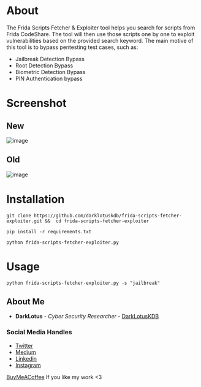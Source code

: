 # About
The Frida Scripts Fetcher & Exploiter tool helps you search for scripts from Frida CodeShare. The tool will then use those scripts one by one to exploit vulnerabilities based on the provided search keyword. 
The main motive of this tool is to bypass pentesting test cases, such as:
- Jailbreak Detection Bypass
- Root Detection Bypass
- Biometric Detection Bypass
- PIN Authentication bypass

# Screenshot
## New
![image](https://github.com/darklotuskdb/frida-scripts-fetcher-exploiter/assets/29382875/e7dd1b1d-3330-4bd0-8fd9-1431300bccc5)

## Old
![image](https://github.com/darklotuskdb/frida-scripts-fetcher/assets/29382875/b59b5cd8-7689-444f-9bec-d8f00a2eac23)

# Installation
``` 
git clone https://github.com/darklotuskdb/frida-scripts-fetcher-exploiter.git &&  cd frida-scripts-fetcher-exploiter
```
```
pip install -r requirements.txt
```
```
python frida-scripts-fetcher-exploiter.py
```

# Usage
```
python frida-scripts-fetcher-exploiter.py -s "jailbreak"
```

## About Me

* **DarkLotus** - *Cyber Security Researcher* - [DarkLotusKDB](https://github.com/darklotuskdb)

### Social Media Handles
* [Twitter](https://twitter.com/darklotuskdb)
* [Medium](https://medium.com/@darklotus)
* [Linkedin](https://www.linkedin.com/in/kamaldeepbhati/)
* [Instagram](https://www.instagram.com/kamaldeepbhati/)

[BuyMeACoffee](https://www.buymeacoffee.com/darklotus) If you like my work <3


